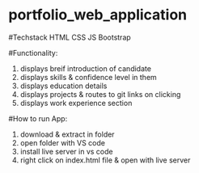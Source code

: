 # portfolio_web_application

#Techstack HTML CSS JS Bootstrap

#Functionality:
1) displays breif introduction of candidate
2) displays skills & confidence level in them
3) displays education details
4) displays projects & routes to git links on clicking
5) displays work experience section

  
 #How to run App:
 1) download & extract in folder
 2) open folder with VS code
 3) install live server in vs code
 4) right click on index.html file & open with live server


